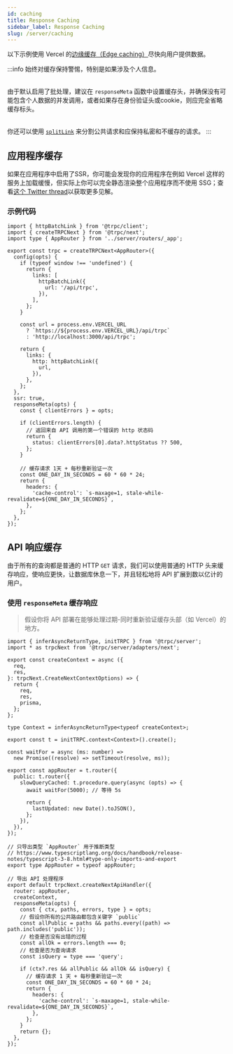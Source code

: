 ```yaml
---
id: caching
title: Response Caching
sidebar_label: Response Caching
slug: /server/caching
---
```


以下示例使用 Vercel 的[边缘缓存（Edge caching）](https://vercel.com/docs/serverless-functions/edge-caching)尽快向用户提供数据。

:::info
始终对缓存保持警惕，特别是如果涉及个人信息。

&nbsp;  
由于默认启用了批处理，建议在 `responseMeta` 函数中设置缓存头，并确保没有可能包含个人数据的并发调用，或者如果存在身份验证头或cookie，则应完全省略缓存标头。

&nbsp;  
你还可以使用 [`splitLink`](../client/links/splitLink.mdx) 来分割公共请求和应保持私密和不缓存的请求。
:::

## 应用程序缓存

如果在应用程序中启用了SSR，你可能会发现你的应用程序在例如 Vercel 这样的服务上加载缓慢，但实际上你可以完全静态渲染整个应用程序而不使用 SSG；查看[这个 Twitter thread](https://twitter.com/alexdotjs/status/1386274093041950722)以获取更多见解。

### 示例代码

```tsx title='utils/trpc.tsx'
import { httpBatchLink } from '@trpc/client';
import { createTRPCNext } from '@trpc/next';
import type { AppRouter } from '../server/routers/_app';

export const trpc = createTRPCNext<AppRouter>({
  config(opts) {
    if (typeof window !== 'undefined') {
      return {
        links: [
          httpBatchLink({
            url: '/api/trpc',
          }),
        ],
      };
    }

    const url = process.env.VERCEL_URL
      ? `https://${process.env.VERCEL_URL}/api/trpc`
      : 'http://localhost:3000/api/trpc';

    return {
      links: {
        http: httpBatchLink({
          url,
        }),
      },
    };
  },
  ssr: true,
  responseMeta(opts) {
    const { clientErrors } = opts;

    if (clientErrors.length) {
      // 返回来自 API 调用的第一个错误的 http 状态码
      return {
        status: clientErrors[0].data?.httpStatus ?? 500,
      };
    }

    // 缓存请求 1天 + 每秒重新验证一次
    const ONE_DAY_IN_SECONDS = 60 * 60 * 24;
    return {
      headers: {
        'cache-control': `s-maxage=1, stale-while-revalidate=${ONE_DAY_IN_SECONDS}`,
      },
    };
  },
});
```

## API 响应缓存

由于所有的查询都是普通的 HTTP `GET` 请求，我们可以使用普通的 HTTP 头来缓存响应，使响应更快，让数据库休息一下，并且轻松地将 API 扩展到数以亿计的用户。

### 使用 `responseMeta` 缓存响应

> 假设你将 API 部署在能够处理过期-同时重新验证缓存头部（如 Vercel）的地方。

```tsx title='server.ts'
import { inferAsyncReturnType, initTRPC } from '@trpc/server';
import * as trpcNext from '@trpc/server/adapters/next';

export const createContext = async ({
  req,
  res,
}: trpcNext.CreateNextContextOptions) => {
  return {
    req,
    res,
    prisma,
  };
};

type Context = inferAsyncReturnType<typeof createContext>;

export const t = initTRPC.context<Context>().create();

const waitFor = async (ms: number) =>
  new Promise((resolve) => setTimeout(resolve, ms));

export const appRouter = t.router({
  public: t.router({
    slowQueryCached: t.procedure.query(async (opts) => {
      await waitFor(5000); // 等待 5s

      return {
        lastUpdated: new Date().toJSON(),
      };
    }),
  }),
});

// 只导出类型 `AppRouter` 用于推断类型
// https://www.typescriptlang.org/docs/handbook/release-notes/typescript-3-8.html#type-only-imports-and-export
export type AppRouter = typeof appRouter;

// 导出 API 处理程序
export default trpcNext.createNextApiHandler({
  router: appRouter,
  createContext,
  responseMeta(opts) {
    const { ctx, paths, errors, type } = opts;
    // 假设你所有的公共路由都包含关键字 `public`
    const allPublic = paths && paths.every((path) => path.includes('public'));
    // 检查是否没有出错的过程
    const allOk = errors.length === 0;
    // 检查是否为查询请求
    const isQuery = type === 'query';

    if (ctx?.res && allPublic && allOk && isQuery) {
      // 缓存请求 1 天 + 每秒重新验证一次
      const ONE_DAY_IN_SECONDS = 60 * 60 * 24;
      return {
        headers: {
          'cache-control': `s-maxage=1, stale-while-revalidate=${ONE_DAY_IN_SECONDS}`,
        },
      };
    }
    return {};
  },
});
```
